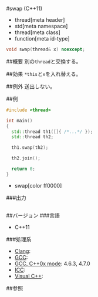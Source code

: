 #swap (C++11)
* thread[meta header]
* std[meta namespace]
* thread[meta class]
* function[meta id-type]

```cpp
void swap(thread& x) noexcept;
```

##概要
別の`thread`と交換する。


##効果
`*this`と`x`を入れ替える。


##例外
送出しない。


##例
```cpp
#include <thread>

int main()
{
  std::thread th1([]{ /*...*/ });
  std::thread th2;

  th1.swap(th2);

  th2.join();

  return 0;
}
```
* swap[color ff0000]

###出力
```
```

##バージョン
###言語
- C++11

###処理系
- [Clang](/implementation.md#clang):
- [GCC](/implementation.md#gcc):
- [GCC, C++0x mode](/implementation.md#gcc): 4.6.3, 4.7.0
- [ICC](/implementation.md#icc):
- [Visual C++](/implementation.md#visual_cpp):


##参照
